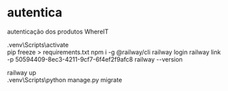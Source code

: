 # autentica
autenticação dos produtos WhereIT

.venv\Scripts\activate   
pip freeze > requirements.txt
npm i -g @railway/cli
railway login
railway link -p 50594409-8ec3-4211-9cf7-6f4ef2f9afc8
 railway --version       

 railway up                                    
.venv\Scripts\python manage.py migrate 
